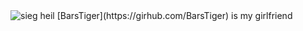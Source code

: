 <img id="i1" src="https://ruskline.ru/images/cms/data/atributy/golubaya_svastika_2.jpg" alt="sieg heil" />
[BarsTiger](https://girhub.com/BarsTiger) is my girlfriend
